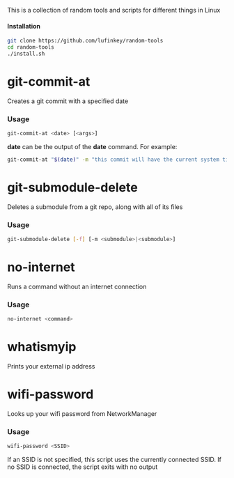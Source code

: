This is a collection of random tools and scripts for different things in Linux

#### Installation

```bash
git clone https://github.com/lufinkey/random-tools
cd random-tools
./install.sh
```

# git-commit-at

Creates a git commit with a specified date

### Usage

```bash
git-commit-at <date> [<args>]
```

**date** can be the output of the **date** command. For example:

```bash
git-commit-at "$(date)" -m "this commit will have the current system time"
```



# git-submodule-delete

Deletes a submodule from a git repo, along with all of its files

### Usage

```bash
git-submodule-delete [-f] [-m <submodule>|<submodule>]
```



# no-internet

Runs a command without an internet connection

### Usage

```bash
no-internet <command>
```



# whatismyip

Prints your external ip address



# wifi-password

Looks up your wifi password from NetworkManager

### Usage

```bash
wifi-password <SSID>
```

If an SSID is not specified, this script uses the currently connected SSID.
If no SSID is connected, the script exits with no output
